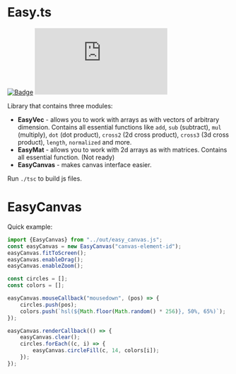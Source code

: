 # Easy.ts

[![Badge](https://img.shields.io/badge/Typescript-blue.svg)](https://github.com/AndrewB330/)
[![Badge](https://europe-west6-xlocc-badge.cloudfunctions.net/XLOCC/AndrewB330/Easy.ts?k=0)](https://github.com/AndrewB330/)

Library that contains three modules:

- **EasyVec** - allows you to work with arrays as with vectors of arbitrary dimension. Contains all essential functions like `add`, `sub` (subtract), `mul` (multiply), `dot` (dot product), `cross2` (2d cross product), `cross3` (3d cross product), `length`, `normalized` and more.
- **EasyMat** - allows you to work with 2d arrays as with matrices. Contains all essential function. (Not ready)
- **EasyCanvas** - makes canvas interface easier.

Run `./tsc` to build js files.

# EasyCanvas

Quick example:
```ts
import {EasyCanvas} from "../out/easy_canvas.js";
const easyCanvas = new EasyCanvas("canvas-element-id");
easyCanvas.fitToScreen();
easyCanvas.enableDrag();
easyCanvas.enableZoom();

const circles = [];
const colors = [];

easyCanvas.mouseCallback("mousedown", (pos) => {
    circles.push(pos);
    colors.push(`hsl(${Math.floor(Math.random() * 256)}, 50%, 65%)`);
});

easyCanvas.renderCallback(() => {
    easyCanvas.clear();
    circles.forEach((c, i) => {
        easyCanvas.circleFill(c, 14, colors[i]);
    });
});
```